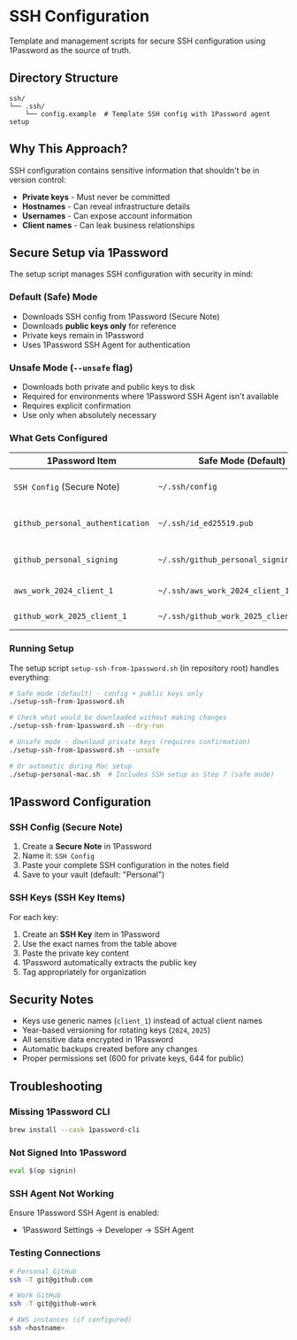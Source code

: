 # SSH Configuration

Template and management scripts for secure SSH configuration using 1Password as the source of truth.

## Directory Structure

```text
ssh/
└── .ssh/
    └── config.example  # Template SSH config with 1Password agent setup
```

## Why This Approach?

SSH configuration contains sensitive information that shouldn't be in version control:

- **Private keys** - Must never be committed
- **Hostnames** - Can reveal infrastructure details
- **Usernames** - Can expose account information
- **Client names** - Can leak business relationships

## Secure Setup via 1Password

The setup script manages SSH configuration with security in mind:

### Default (Safe) Mode

- Downloads SSH config from 1Password (Secure Note)
- Downloads **public keys only** for reference
- Private keys remain in 1Password
- Uses 1Password SSH Agent for authentication

### Unsafe Mode (`--unsafe` flag)

- Downloads both private and public keys to disk
- Required for environments where 1Password SSH Agent isn't available
- Requires explicit confirmation
- Use only when absolutely necessary

### What Gets Configured

| 1Password Item                     | Safe Mode (Default)                  | Unsafe Mode                          | Purpose                          |
| ---------------------------------- | ------------------------------------ | ------------------------------------ | -------------------------------- |
| `SSH Config` (Secure Note)         | `~/.ssh/config`                      | `~/.ssh/config`                      | Complete SSH configuration       |
| `github_personal_authentication`   | `~/.ssh/id_ed25519.pub`              | `~/.ssh/id_ed25519` + `.pub`         | Personal GitHub authentication   |
| `github_personal_signing`          | `~/.ssh/github_personal_signing.pub` | `~/.ssh/github_personal_signing` + `.pub` | GitHub commit signing       |
| `aws_work_2024_client_1`           | `~/.ssh/aws_work_2024_client_1.pem.pub` | `~/.ssh/aws_work_2024_client_1.pem` + `.pub` | AWS EC2 access        |
| `github_work_2025_client_1`        | `~/.ssh/github_work_2025_client_1.pub` | `~/.ssh/github_work_2025_client_1` + `.pub` | Work GitHub access      |

### Running Setup

The setup script `setup-ssh-from-1password.sh` (in repository root) handles everything:

```bash
# Safe mode (default) - config + public keys only
./setup-ssh-from-1password.sh

# Check what would be downloaded without making changes
./setup-ssh-from-1password.sh --dry-run

# Unsafe mode - download private keys (requires confirmation)
./setup-ssh-from-1password.sh --unsafe

# Or automatic during Mac setup
./setup-personal-mac.sh  # Includes SSH setup as Step 7 (safe mode)
```

## 1Password Configuration

### SSH Config (Secure Note)

1. Create a **Secure Note** in 1Password
2. Name it: `SSH Config`
3. Paste your complete SSH configuration in the notes field
4. Save to your vault (default: "Personal")

### SSH Keys (SSH Key Items)

For each key:

1. Create an **SSH Key** item in 1Password
2. Use the exact names from the table above
3. Paste the private key content
4. 1Password automatically extracts the public key
5. Tag appropriately for organization

## Security Notes

- Keys use generic names (`client_1`) instead of actual client names
- Year-based versioning for rotating keys (`2024`, `2025`)
- All sensitive data encrypted in 1Password
- Automatic backups created before any changes
- Proper permissions set (600 for private keys, 644 for public)

## Troubleshooting

### Missing 1Password CLI

```bash
brew install --cask 1password-cli
```

### Not Signed Into 1Password

```bash
eval $(op signin)
```

### SSH Agent Not Working

Ensure 1Password SSH Agent is enabled:

- 1Password Settings → Developer → SSH Agent

### Testing Connections

```bash
# Personal GitHub
ssh -T git@github.com

# Work GitHub
ssh -T git@github-work

# AWS instances (if configured)
ssh <hostname>
```
